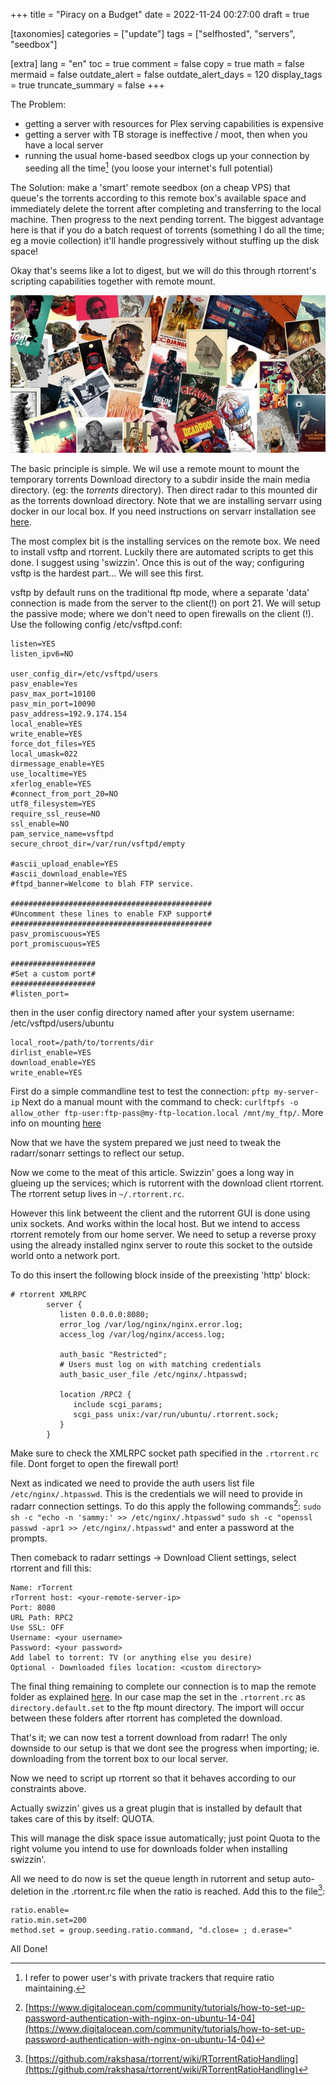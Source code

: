 +++
title = "Piracy on a Budget"
date = 2022-11-24 00:27:00
draft = true

[taxonomies]
categories = ["update"]
tags = ["selfhosted", "servers", "seedbox"]

[extra]
lang = "en"
toc = true
comment = false
copy = true
math = false
mermaid = false
outdate_alert = false
outdate_alert_days = 120
display_tags = true
truncate_summary = false
+++

The Problem:
- getting a server with resources for Plex serving capabilities is expensive
- getting a server with TB storage is ineffective / moot, then when you have a local server
- running the usual home-based seedbox clogs up your connection by seeding all the time[^1] (you loose your internet's full potential)

The Solution: make a 'smart' remote seedbox (on a cheap VPS) that queue's the torrents according to this remote box's available space and immediately delete the torrent after completing and transferring to the local machine. Then progress to the next pending torrent. The biggest advantage here is that if you do a batch request of torrents (something I do all the time; eg a movie collection) it'll handle progressively without stuffing up the disk space!


Okay that's seems like a lot to digest, but we will do this through rtorrent's scripting capabilities together with remote mount.

![posters](/img/newposters.jpg)

The basic principle is simple. We wil use a remote mount to mount the temporary torrents Download directory to a subdir inside the main media directory. (eg: the *torrents* directory). Then direct radar to this mounted dir as the torrents download directory. Note that we are installing servarr using docker in our local box. If you need instructions on servarr installation see [here](https://wiki.servarr.com/).

The most complex bit is the installing services on the remote box. We need to install vsftp and rtorrent. Luckily there are automated scripts to get this done. I suggest using 'swizzin'. Once this is out of the way; configuring vsftp is the hardest part... We will see this first.

vsftp by default runs on the traditional ftp mode, where a separate 'data' connection is made from the server to the client(!) on port 21. We will setup the passive mode; where we don't need to open firewalls on the client (!). Use the following config /etc/vsftpd.conf:
```
listen=YES
listen_ipv6=NO

user_config_dir=/etc/vsftpd/users
pasv_enable=Yes
pasv_max_port=10100
pasv_min_port=10090
pasv_address=192.9.174.154
local_enable=YES
write_enable=YES
force_dot_files=YES
local_umask=022
dirmessage_enable=YES
use_localtime=YES
xferlog_enable=YES
#connect_from_port_20=NO
utf8_filesystem=YES
require_ssl_reuse=NO
ssl_enable=NO
pam_service_name=vsftpd
secure_chroot_dir=/var/run/vsftpd/empty

#ascii_upload_enable=YES
#ascii_download_enable=YES
#ftpd_banner=Welcome to blah FTP service.

#############################################
#Uncomment these lines to enable FXP support#
#############################################
pasv_promiscuous=YES
port_promiscuous=YES

###################
#Set a custom port#
###################
#listen_port=

```
then in the user config directory named after your system username: /etc/vsftpd/users/ubuntu
```
local_root=/path/to/torrents/dir
dirlist_enable=YES
download_enable=YES
write_enable=YES
```
First do a simple commandline test to test the connection: `pftp my-server-ip`
Next do a manual mount with the command to check: `curlftpfs -o allow_other ftp-user:ftp-pass@my-ftp-location.local /mnt/my_ftp/`. More info on mounting [here](https://linuxconfig.org/mount-remote-ftp-directory-host-locally-into-linux-filesystem)

Now that we have the system prepared we just need to tweak the radarr/sonarr settings to reflect our setup.


Now we come to the meat of this article. Swizzin' goes a long way in glueing up the services; which is rutorrent with the download client rtorrent. The rtorrent setup lives in `~/.rtorrent.rc`.

However this link betweent the client and the rutorrent GUI is done using unix sockets. And works within the local host. But we intend to access rtorrent remotely from our home server. We need to setup a reverse proxy using the already installed nginx server to route this socket to the outside world onto a network port.

To do this insert the following block inside of the preexisting 'http' block:
```
# rtorrent XMLRPC
        server {
           listen 0.0.0.0:8080;
           error_log /var/log/nginx/nginx.error.log;
           access_log /var/log/nginx/access.log;

           auth_basic "Restricted";
           # Users must log on with matching credentials
           auth_basic_user_file /etc/nginx/.htpasswd;

           location /RPC2 {
              include scgi_params;
              scgi_pass unix:/var/run/ubuntu/.rtorrent.sock;
           }
        }
```

Make sure to check the XMLRPC socket path specified in the `.rtorrent.rc` file. Dont forget to open the firewall port!

Next as indicated we need to provide the auth users list file `/etc/nginx/.htpasswd`. This is the credentials we will need to provide in radarr connection settings. To do this apply the following commands[^2]:
`sudo sh -c "echo -n 'sammy:' >> /etc/nginx/.htpasswd"`
`sudo sh -c "openssl passwd -apr1 >> /etc/nginx/.htpasswd"`
and enter a password at the prompts.

Then comeback to radarr settings -> Download Client settings, select rtorrent and fill this:
```
Name: rTorrent
rTorrent host: <your-remote-server-ip>
Port: 8080
URL Path: RPC2
Use SSL: OFF
Username: <your username>
Password: <your password>
Add label to torrent: TV (or anything else you desire)
Optional - Downloaded files location: <custom directory>
```

The final thing remaining to complete our connection is to map the remote folder as explained [here](https://trash-guides.info/Radarr/Radarr-remote-path-mapping/). In our case map the set in the `.rtorrent.rc` as `directory.default.set` to the ftp mount directory. The import will occur between these folders after rtorrent has completed the download.

That's it; we can now test a torrent download from radarr! The only downside to our setup is that we dont see the progress when importing; ie. downloading from the torrent box to our local server.

Now we need to script up rtorrent so that it behaves according to our constraints above.

Actually swizzin' gives us a great plugin that is installed by default that takes care of this by itself: QUOTA.

This will manage the disk space issue automatically; just point Quota to the right volume you intend to use for downloads folder when installing swizzin'.

All we need to do now is set the queue length in rutorrent and setup auto-deletion in the .rtorrent.rc file when the ratio is reached. Add this to the file[^3]:

```
ratio.enable=
ratio.min.set=200
method.set = group.seeding.ratio.command, "d.close= ; d.erase="
```

All Done!

[^1]: I refer to power user's with private trackers that require ratio maintaining.
[^2]: [https://www.digitalocean.com/community/tutorials/how-to-set-up-password-authentication-with-nginx-on-ubuntu-14-04](https://www.digitalocean.com/community/tutorials/how-to-set-up-password-authentication-with-nginx-on-ubuntu-14-04)
[^3]: [https://github.com/rakshasa/rtorrent/wiki/RTorrentRatioHandling](https://github.com/rakshasa/rtorrent/wiki/RTorrentRatioHandling)
